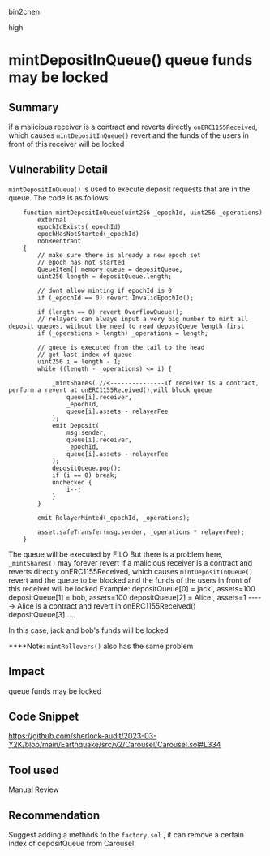 bin2chen

high

# mintDepositInQueue() queue funds may be locked

## Summary
if a malicious receiver is a contract and reverts directly `onERC1155Received`, which causes `mintDepositInQueue()` revert and  the funds of the users in front of this receiver will be locked

## Vulnerability Detail
`mintDepositInQueue()` is used to execute deposit requests that are in the queue.
The code is as follows:
```solidity
    function mintDepositInQueue(uint256 _epochId, uint256 _operations)
        external
        epochIdExists(_epochId)
        epochHasNotStarted(_epochId)
        nonReentrant
    {
        // make sure there is already a new epoch set
        // epoch has not started
        QueueItem[] memory queue = depositQueue;
        uint256 length = depositQueue.length;

        // dont allow minting if epochId is 0
        if (_epochId == 0) revert InvalidEpochId();

        if (length == 0) revert OverflowQueue();
        // relayers can always input a very big number to mint all deposit queues, without the need to read depostQueue length first
        if (_operations > length) _operations = length;

        // queue is executed from the tail to the head
        // get last index of queue
        uint256 i = length - 1;
        while ((length - _operations) <= i) {

            _mintShares( //<---------------If receiver is a contract, perform a revert at onERC1155Received(),will block queue
                queue[i].receiver,
                _epochId,
                queue[i].assets - relayerFee
            );
            emit Deposit(
                msg.sender,
                queue[i].receiver,
                _epochId,
                queue[i].assets - relayerFee
            );
            depositQueue.pop();
            if (i == 0) break;
            unchecked {
                i--;
            }
        }

        emit RelayerMinted(_epochId, _operations);

        asset.safeTransfer(msg.sender, _operations * relayerFee);
    }
```
The queue will be executed by FILO
But there is a problem here,` _mintShares()` may forever revert 
if a malicious receiver is a contract and reverts directly onERC1155Received, which causes `mintDepositInQueue()` revert and the queue to be blocked and the funds of the users in front of this receiver will be locked
Example:
depositQueue[0] = jack ,  assets=100
depositQueue[1] = bob, assets=100
depositQueue[2] = Alice , assets=1  -----> Alice is a contract and revert in onERC1155Received()
depositQueue[3].....

In this case, jack and bob's funds will be locked

****Note: `mintRollovers()` also has the same problem 
## Impact
queue funds may be locked

## Code Snippet

https://github.com/sherlock-audit/2023-03-Y2K/blob/main/Earthquake/src/v2/Carousel/Carousel.sol#L334

## Tool used

Manual Review

## Recommendation
Suggest adding a methods to the `factory.sol` , it can remove a certain index of depositQueue from Carousel
